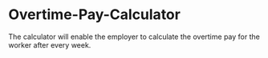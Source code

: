 # Overtime-Pay-Calculator

The calculator will enable the employer to calculate the overtime pay for the worker after every week.
